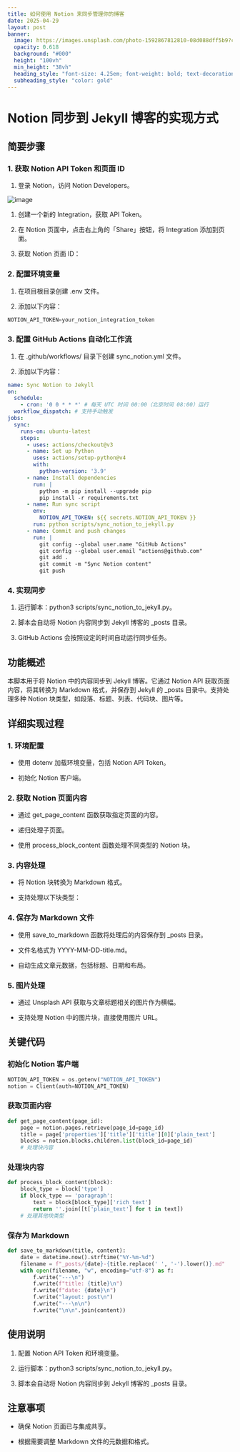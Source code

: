 ```yaml
---
title: 如何使用 Notion 来同步管理你的博客
date: 2025-04-29
layout: post
banner:
  image: https://images.unsplash.com/photo-1592867812810-08d088dff5b9?crop=entropy&cs=tinysrgb&fit=max&fm=jpg&ixid=M3w2OTIwMzJ8MHwxfHJhbmRvbXx8fHx8fHx8fDE3NDU4OTEwNzB8&ixlib=rb-4.0.3&q=80&w=1080
  opacity: 0.618
  background: "#000"
  height: "100vh"
  min_height: "38vh"
  heading_style: "font-size: 4.25em; font-weight: bold; text-decoration: underline"
  subheading_style: "color: gold"
---
```


# Notion 同步到 Jekyll 博客的实现方式

## 简要步骤

### 1. 获取 Notion API Token 和页面 ID

1. 登录 Notion，访问 Notion Developers。

![image](https://prod-files-secure.s3.us-west-2.amazonaws.com/a7a0cc5a-89b9-4cda-8686-1fba0ca52f40/d19c1afe-dea5-4312-9333-786b0ba83054/image.png?X-Amz-Algorithm=AWS4-HMAC-SHA256&X-Amz-Content-Sha256=UNSIGNED-PAYLOAD&X-Amz-Credential=ASIAZI2LB4662HNXVLYJ%2F20250429%2Fus-west-2%2Fs3%2Faws4_request&X-Amz-Date=20250429T014429Z&X-Amz-Expires=3600&X-Amz-Security-Token=IQoJb3JpZ2luX2VjEOn%2F%2F%2F%2F%2F%2F%2F%2F%2F%2FwEaCXVzLXdlc3QtMiJHMEUCIQDyehEDQg9icHzaHDKpqTLMwfSHSk87wui4sFEcvcNzxwIgCENDoswInzD9lx4ngZAJTyN0AQIPoAXT4Uy%2F4q2%2BJtgqiAQIgv%2F%2F%2F%2F%2F%2F%2F%2F%2F%2FARAAGgw2Mzc0MjMxODM4MDUiDDXNwG7VGCYKIY7CKSrcA0TzOahkeQxkybV5PaDbvyxJsSFRinyPrpjYJ5X6Xx%2FMhnHJ8Oo6fY0KYCrHSIRKJLdP2nmEn3%2ByzVpZk4znxhy2Ziix0BkaX4ti0U47qUhmF3brGnQuJRLNEvmlO6YeHGqC4stnGB0mlZEp93VX9xzbXdze2tnEiG5%2BaCaKtRLWYZH5XW3gnKibWylPLcFdroCLYAeipVCSoIhgKEfsQnA6CslQcsiKxz5P9EPl5tmj4ZZcUOP%2BYtt4gLWJylLWmeG8cIYiDCJ7ZKT4utjYhC7FLe1rAFvAf3OYUe1NG5Q3fp3bKt8UcIEKq34oKP%2FegYwDZ%2F99XphV1KGdI1Sxv3Sqrv47hZsPH0iiqhvvZizlx%2F1wXgssVcBMUI5dGOObr77PSZqrvLFd9uPzaKKBvQirZGfe70gMFMY9W69DtMU3faVxx84qgVT29%2Boj2AF5ERFqv3cZuTdcJDmCc4g46X1rcu%2FkqDg8DWt6K%2FzC%2Bxjg%2F2Z%2B6OPpb3CrirZ%2Bizmp%2Fzh9%2B51gs92tnm%2Bfe98sQzETjA8SzKC0Ej0JJNQRuya1C%2FMUdNrIusRDDij0YBtQhsp%2BLMyVzqutZgBozS%2BwUljJv3nW5oolmgOD07aPiQK%2FlEAD%2Fu9aQJeE4gnHMI6%2FwMAGOqUBB9jEcrHSHO4FjTHgo4fN%2FFwodMX1iNxwb1V3UUFUA7lf8%2BngbcEyFPnazA53nrDUIW5BvYn%2FlyyxCSTiNd09IO2YXx3DzYNiZ%2B%2F8VpLbNHwn39r7W3udNmQD10pvWBDmrPnokRNhc%2Fcs2HcnDqm%2BYfWvKMhzpV1kLAhl5%2FpvxptNakbd5euFCn3pnA65LvOhtSAfYnYhgAI%2BrZmvCSUuTvIPm5Sr&X-Amz-Signature=0a948a37065274d38c5421ccf4da6b226e2743b4470170e7462c2fd17490897a&X-Amz-SignedHeaders=host&x-id=GetObject)

1. 创建一个新的 Integration，获取 API Token。

1. 在 Notion 页面中，点击右上角的「Share」按钮，将 Integration 添加到页面。

1. 获取 Notion 页面 ID：


### 2. 配置环境变量

1. 在项目根目录创建 .env 文件。

1. 添加以下内容：

```javascript
NOTION_API_TOKEN=your_notion_integration_token
```

### 3. 配置 GitHub Actions 自动化工作流

1. 在 .github/workflows/ 目录下创建 sync_notion.yml 文件。

1. 添加以下内容：

```yaml
name: Sync Notion to Jekyll
on:
  schedule:
    - cron: '0 0 * * *' # 每天 UTC 时间 00:00（北京时间 08:00）运行
  workflow_dispatch: # 支持手动触发
jobs:
  sync:
    runs-on: ubuntu-latest
    steps:
      - uses: actions/checkout@v3
      - name: Set up Python
        uses: actions/setup-python@v4
        with:
          python-version: '3.9'
      - name: Install dependencies
        run: |
          python -m pip install --upgrade pip
          pip install -r requirements.txt
      - name: Run sync script
        env:
          NOTION_API_TOKEN: ${{ secrets.NOTION_API_TOKEN }}
        run: python scripts/sync_notion_to_jekyll.py
      - name: Commit and push changes
        run: |
          git config --global user.name "GitHub Actions"
          git config --global user.email "actions@github.com"
          git add .
          git commit -m "Sync Notion content"
          git push
```

### 4. 实现同步

1. 运行脚本：python3 scripts/sync_notion_to_jekyll.py。

1. 脚本会自动将 Notion 内容同步到 Jekyll 博客的 _posts 目录。

1. GitHub Actions 会按照设定的时间自动运行同步任务。

## 功能概述

本脚本用于将 Notion 中的内容同步到 Jekyll 博客。它通过 Notion API 获取页面内容，将其转换为 Markdown 格式，并保存到 Jekyll 的 _posts 目录中。支持处理多种 Notion 块类型，如段落、标题、列表、代码块、图片等。

## 详细实现过程

### 1. 环境配置

- 使用 dotenv 加载环境变量，包括 Notion API Token。

- 初始化 Notion 客户端。

### 2. 获取 Notion 页面内容

- 通过 get_page_content 函数获取指定页面的内容。

- 递归处理子页面。

- 使用 process_block_content 函数处理不同类型的 Notion 块。

### 3. 内容处理

- 将 Notion 块转换为 Markdown 格式。

- 支持处理以下块类型：


### 4. 保存为 Markdown 文件

- 使用 save_to_markdown 函数将处理后的内容保存到 _posts 目录。

- 文件名格式为 YYYY-MM-DD-title.md。

- 自动生成文章元数据，包括标题、日期和布局。

### 5. 图片处理

- 通过 Unsplash API 获取与文章标题相关的图片作为横幅。

- 支持处理 Notion 中的图片块，直接使用图片 URL。

## 关键代码

### 初始化 Notion 客户端

```python
NOTION_API_TOKEN = os.getenv("NOTION_API_TOKEN")
notion = Client(auth=NOTION_API_TOKEN)
```

### 获取页面内容

```python
def get_page_content(page_id):
    page = notion.pages.retrieve(page_id=page_id)
    title = page['properties']['title']['title'][0]['plain_text']
    blocks = notion.blocks.children.list(block_id=page_id)
    # 处理块内容
```

### 处理块内容

```python
def process_block_content(block):
    block_type = block['type']
    if block_type == 'paragraph':
        text = block[block_type]['rich_text']
        return ''.join([t['plain_text'] for t in text])
    # 处理其他块类型
```

### 保存为 Markdown

```python
def save_to_markdown(title, content):
    date = datetime.now().strftime("%Y-%m-%d")
    filename = f"_posts/{date}-{title.replace(' ', '-').lower()}.md"
    with open(filename, "w", encoding="utf-8") as f:
        f.write("---\n")
        f.write(f"title: {title}\n")
        f.write(f"date: {date}\n")
        f.write("layout: post\n")
        f.write("---\n\n")
        f.write("\n\n".join(content))
```

## 使用说明

1. 配置 Notion API Token 和环境变量。

1. 运行脚本：python3 scripts/sync_notion_to_jekyll.py。

1. 脚本会自动将 Notion 内容同步到 Jekyll 博客的 _posts 目录。

## 注意事项

- 确保 Notion 页面已与集成共享。

- 根据需要调整 Markdown 文件的元数据和格式。